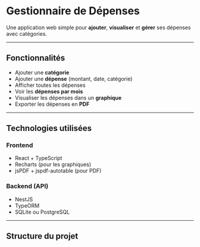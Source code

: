 # Gestionnaire de Dépenses

Une application web simple pour **ajouter**, **visualiser** et **gérer** ses dépenses avec catégories.

---

## Fonctionnalités

-  Ajouter une **catégorie**
-  Ajouter une **dépense** (montant, date, catégorie)
-  Afficher toutes les dépenses
-  Voir les **dépenses par mois**
-  Visualiser les dépenses dans un **graphique**
-  Exporter les dépenses en **PDF**

---

## Technologies utilisées

### Frontend
- React + TypeScript
- Recharts (pour les graphiques)
- jsPDF + jspdf-autotable (pour PDF)

### Backend (API)
- NestJS
- TypeORM
- SQLite ou PostgreSQL

---

##  Structure du projet


